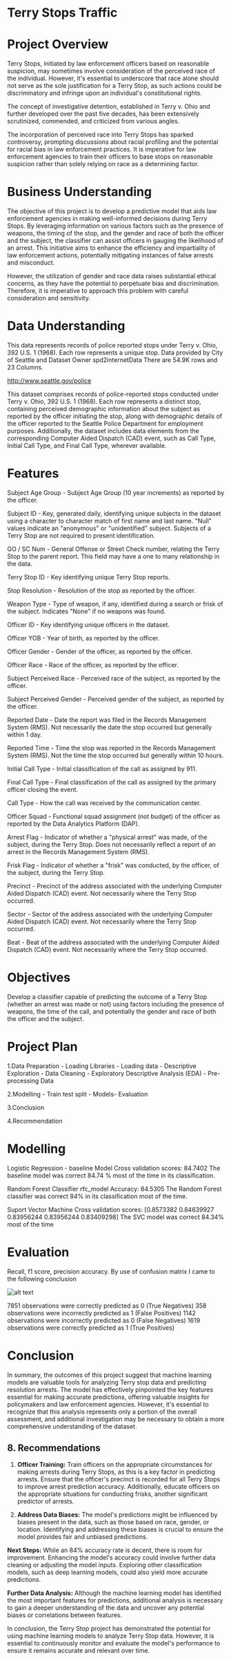 

# Terry Stops Traffic

# Project Overview

Terry Stops, initiated by law enforcement officers based on reasonable suspicion, may sometimes involve consideration of the perceived race of the individual. However, it's essential to underscore that race alone should not serve as the sole justification for a Terry Stop, as such actions could be discriminatory and infringe upon an individual's constitutional rights.

The concept of investigative detention, established in Terry v. Ohio and further developed over the past five decades, has been extensively scrutinized, commended, and criticized from various angles.

The incorporation of perceived race into Terry Stops has sparked controversy, prompting discussions about racial profiling and the potential for racial bias in law enforcement practices. It is imperative for law enforcement agencies to train their officers to base stops on reasonable suspicion rather than solely relying on race as a determining factor.


# Business Understanding

The objective of this project is to develop a predictive model that aids law enforcement agencies in making well-informed decisions during Terry Stops. By leveraging information on various factors such as the presence of weapons, the timing of the stop, and the gender and race of both the officer and the subject, the classifier can assist officers in gauging the likelihood of an arrest. This initiative aims to enhance the efficiency and impartiality of law enforcement actions, potentially mitigating instances of false arrests and misconduct.

However, the utilization of gender and race data raises substantial ethical concerns, as they have the potential to perpetuate bias and discrimination. Therefore, it is imperative to approach this problem with careful consideration and sensitivity.

# Data Understanding

This data represents records of police reported stops under Terry v. Ohio, 392 U.S. 1 (1968). Each row represents a unique stop. Data provided by City of Seattle and Dataset Owner spd2internetData There are 54.9K rows and 23 Columns.

http://www.seattle.gov/police

This dataset comprises records of police-reported stops conducted under Terry v. Ohio, 392 U.S. 1 (1968). Each row represents a distinct stop, containing perceived demographic information about the subject as reported by the officer initiating the stop, along with demographic details of the officer reported to the Seattle Police Department for employment purposes. Additionally, the dataset includes data elements from the corresponding Computer Aided Dispatch (CAD) event, such as Call Type, Initial Call Type, and Final Call Type, wherever available.

# Features

Subject Age Group - Subject Age Group (10 year increments) as reported by the officer.

Subject ID - Key, generated daily, identifying unique subjects in the dataset using a character to character match of first name and last name. "Null" values indicate an "anonymous" or "unidentified" subject. Subjects of a Terry Stop are not required to present identification.

GO / SC Num - General Offense or Street Check number, relating the Terry Stop to the parent report. This field may have a one to many relationship in the data.

Terry Stop ID - Key identifying unique Terry Stop reports.

Stop Resolution - Resolution of the stop as reported by the officer.

Weapon Type - Type of weapon, if any, identified during a search or frisk of the subject. Indicates "None" if no weapons was found.

Officer ID - Key identifying unique officers in the dataset.

Officer YOB - Year of birth, as reported by the officer.

Officer Gender - Gender of the officer, as reported by the officer.

Officer Race - Race of the officer, as reported by the officer.

Subject Perceived Race - Perceived race of the subject, as reported by the officer.

Subject Perceived Gender - Perceived gender of the subject, as reported by the officer.

Reported Date - Date the report was filed in the Records Management System (RMS). Not necessarily the date the stop occurred but generally within 1 day.

Reported Time - Time the stop was reported in the Records Management System (RMS). Not the time the stop occurred but generally within 10 hours.

Initial Call Type - Initial classification of the call as assigned by 911.

Final Call Type - Final classification of the call as assigned by the primary officer closing the event.

Call Type - How the call was received by the communication center.

Officer Squad - Functional squad assignment (not budget) of the officer as reported by the Data Analytics Platform (DAP).

Arrest Flag - Indicator of whether a "physical arrest" was made, of the subject, during the Terry Stop. Does not necessarily reflect a report of an arrest in the Records Management System (RMS).

Frisk Flag - Indicator of whether a "frisk" was conducted, by the officer, of the subject, during the Terry Stop.

Precinct - Precinct of the address associated with the underlying Computer Aided Dispatch (CAD) event. Not necessarily where the Terry Stop occurred.

Sector - Sector of the address associated with the underlying Computer Aided Dispatch (CAD) event. Not necessarily where the Terry Stop occurred.

Beat - Beat of the address associated with the underlying Computer Aided Dispatch (CAD) event. Not necessarily where the Terry Stop occurred.


# Objectives

Develop a classifier capable of predicting the outcome of a Terry Stop (whether an arrest was made or not) using factors including the presence of weapons, the time of the call, and potentially the gender and race of both the officer and the subject.

# Project Plan

1.Data Preparation - Loading Libraries - Loading data - Descriptive Exploration - Data Cleaning - Exploratory Descriptive Analysis (EDA) - Pre-processing Data

2.Modelling - Train test split - Models- Evaluation

3.Conclusion

4.Recommendation

# Modelling

Logistic Regression - baseline Model
Cross validation scores: 84.7402
The baseline model was correct 84.74 % most of the time in its classification.

Random Forest Classifier
rfc_model Accuracy: 84.5305
The Random Forest classifier was correct 84% in its classification most of the time.

Suport Vector Machine
Cross validation scores: [0.8573382  0.84639927 0.83956244 0.83956244 0.83409298]
The SVC model was correct 84.34% most of the time

# Evaluation

Recall, f1 score, precision accuracy. By use of confusion matrix I came to the following conclusion

![alt text](image.png)

7851 observations were correctly predicted as 0 (True Negatives)
358 observations were incorrectly predicted as 1 (False Positives)
1142 observations were incorrectly predicted as 0 (False Negatives)
1619 observations were correctly predicted as 1 (True Positives)


# Conclusion

In summary, the outcomes of this project suggest that machine learning models are valuable tools for analyzing Terry stop data and predicting resolution arrests. The model has effectively pinpointed the key features essential for making accurate predictions, offering valuable insights for policymakers and law enforcement agencies. However, it's essential to recognize that this analysis represents only a portion of the overall assessment, and additional investigation may be necessary to obtain a more comprehensive understanding of the dataset.

## 8. Recommendations

1. **Officer Training:** Train officers on the appropriate circumstances for making arrests during Terry Stops, as this is a key factor in predicting arrests. Ensure that the officer's precinct is recorded for all Terry Stops to improve arrest prediction accuracy. Additionally, educate officers on the appropriate situations for conducting frisks, another significant predictor of arrests.

2. **Address Data Biases:** The model's predictions might be influenced by biases present in the data, such as those based on race, gender, or location. Identifying and addressing these biases is crucial to ensure the model provides fair and unbiased predictions.

**Next Steps:**
While an 84% accuracy rate is decent, there is room for improvement. Enhancing the model's accuracy could involve further data cleaning or adjusting the model inputs. Exploring other classification models, such as deep learning models, could also yield more accurate predictions.

**Further Data Analysis:** Although the machine learning model has identified the most important features for predictions, additional analysis is necessary to gain a deeper understanding of the data and uncover any potential biases or correlations between features.

In conclusion, the Terry Stop project has demonstrated the potential for using machine learning models to analyze Terry Stop data. However, it is essential to continuously monitor and evaluate the model's performance to ensure it remains accurate and relevant over time.